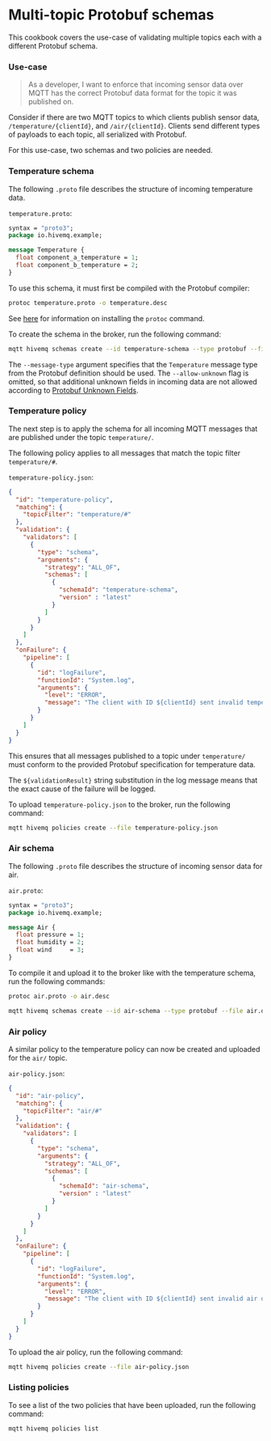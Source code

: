 # Multi-topic Protobuf schemas

This cookbook covers the use-case of validating multiple topics each with a different Protobuf schema.

### Use-case

> As a developer, I want to enforce that incoming sensor data over MQTT has the correct Protobuf data format for the
> topic it was published on.

Consider if there are two MQTT topics to which clients publish sensor data, `/temperature/{clientId}`,
and `/air/{clientId}`. Clients send different types of payloads to each topic, all serialized with Protobuf.

For this use-case, two schemas and two policies are needed.

### Temperature schema

The following `.proto` file describes the structure of incoming temperature data.

`temperature.proto`:

```proto
syntax = "proto3";
package io.hivemq.example;

message Temperature {
  float component_a_temperature = 1;
  float component_b_temperature = 2;
}
```

To use this schema, it must first be compiled with the Protobuf compiler:

```bash
protoc temperature.proto -o temperature.desc
```

See [here](https://grpc.io/docs/protoc-installation/) for information on installing the `protoc` command.

To create the schema in the broker, run the following command:

```bash
mqtt hivemq schemas create --id temperature-schema --type protobuf --file temperature.desc --message-type Temperature
```

The `--message-type` argument specifies that the `Temperature` message type from the Protobuf definition should be
used. The `--allow-unknown` flag is omitted, so that additional unknown fields in incoming data are not
allowed according to [Protobuf Unknown Fields](https://protobuf.dev/programming-guides/proto3/#unknowns]).


### Temperature policy

The next step is to apply the schema for all incoming MQTT messages that are published under the topic `temperature/`.

The following policy applies to all messages that match the topic filter `temperature/#`.

`temperature-policy.json`:

```json
{
  "id": "temperature-policy",
  "matching": {
    "topicFilter": "temperature/#"
  },
  "validation": {
    "validators": [
      {
        "type": "schema",
        "arguments": {
          "strategy": "ALL_OF",
          "schemas": [
            {
              "schemaId": "temperature-schema",
              "version" : "latest"
            }
          ]
        }
      }
    ]
  },
  "onFailure": {
    "pipeline": [
      {
        "id": "logFailure",
        "functionId": "System.log",
        "arguments": {
          "level": "ERROR",
          "message": "The client with ID ${clientId} sent invalid temperature data: ${validationResult}"
        }
      }
    ]
  }
}
```

This ensures that all messages published to a topic under `temperature/` must conform to the provided Protobuf
specification for temperature data.

The `${validationResult}` string substitution in the log message means that the exact cause of the failure will be
logged.

To upload `temperature-policy.json` to the broker, run the following command:

```bash
mqtt hivemq policies create --file temperature-policy.json
```

### Air schema

The following `.proto` file describes the structure of incoming sensor data for air.

`air.proto`:

```proto
syntax = "proto3";
package io.hivemq.example;

message Air {
  float pressure = 1;
  float humidity = 2;
  float wind     = 3;
}
```

To compile it and upload it to the broker like with the temperature schema, run the following commands:

```bash
protoc air.proto -o air.desc
```

```bash
mqtt hivemq schemas create --id air-schema --type protobuf --file air.desc --message-type Air
```

### Air policy

A similar policy to the temperature policy can now be created and uploaded for the `air/` topic.

`air-policy.json`:

```json
{
  "id": "air-policy",
  "matching": {
    "topicFilter": "air/#"
  },
  "validation": {
    "validators": [
      {
        "type": "schema",
        "arguments": {
          "strategy": "ALL_OF",
          "schemas": [
            {
              "schemaId": "air-schema",
              "version" : "latest"
            }
          ]
        }
      }
    ]
  },
  "onFailure": {
    "pipeline": [
      {
        "id": "logFailure",
        "functionId": "System.log",
        "arguments": {
          "level": "ERROR",
          "message": "The client with ID ${clientId} sent invalid air data: ${validationResult}"
        }
      }
    ]
  }
}

```

To upload the air policy, run the following command:

```bash
mqtt hivemq policies create --file air-policy.json
```

### Listing policies

To see a list of the two policies that have been uploaded, run the following command:

```bash
mqtt hivemq policies list
```
